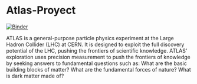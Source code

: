 # Atlas-Proyect

[![Binder](https://mybinder.org/badge_logo.svg)](https://mybinder.org/v2/gh/MX-FOR/ATLAS/HEAD)


ATLAS is a general-purpose particle physics experiment at the Large Hadron Collider (LHC) at CERN. It is designed to exploit the full discovery potential of the LHC, pushing the frontiers of scientific knowledge. ATLAS' exploration uses precision measurement to push the frontiers of knowledge by seeking answers to fundamental questions such as: What are the basic building blocks of matter? What are the fundamental forces of nature? What is dark matter made of?
